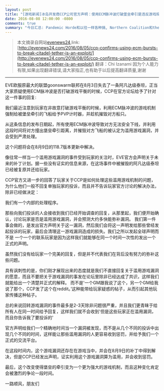 ```yaml
---
layout: post
title: "[游戏新闻]冰岛开发商CCP公司官方声明：使用ECM脉冲波打破堡垒牵引是违反游戏规定行为"
date: 2016-08-08 12:00:00 -0800
comments: true
summary: "今日汇总: Pandemic Horde和以往一样各种搞, Northern Coalition和the Bastard Cartel战斗, Psychotic Tendencies又挂了, Pandemic Legion被反投送了, TEST bombers屠戮了Goonswarm Federation成员一把,南方的The Tal War有少量游击战…"
---
```


> 本文摘录自网站[evenews24](http://evenews24.com/ "evenews24"),link:[http://evenews24.com/2016/08/05/ccp-confirms-using-ecm-bursts-to-break-citadel-tether-is-an-exploit/](http://evenews24.com/2016/08/05/ccp-confirms-using-ecm-bursts-to-break-citadel-tether-is-an-exploit/) 翻译：Chi Izanami
> 因为个人能力有限,如果出现翻译错误,请大家指正,也有助于以后提高翻译质量,谢谢

* * *


EVE欧服原最大的联盟goonswarm联邦在8月3日失去了一条阿凡达级泰坦，正当大家质疑使用ECM脉冲波是否打破游戏平衡的时候，CCP在官方论坛给予了针对这一件事的回复:

我们最近注意到玩家在非故意打破游戏平衡的时候，利用ECM脉冲波的游戏机制强制给被堡垒牵引的飞船给予PVP计时器，并趁机摧毁对方船只。

从这条信息的发布日期起，所有使用ECM脉冲波导致对方无法安全下线，并利用这段时间将对方撞出堡垒牵引距离，并摧毁对方飞船的被认定为滥用游戏漏洞，并会受到严肃处理。

这个问题将会在8月9日的118.7版本更新中解决。


像往常一样当一个滥用游戏漏洞的事件受到玩家的关注时，EVE官方会声明关于未来的补丁计划。据一些没有证实的信息来源，在这场事件中被摧毁的阿凡达级泰坦已经被复原并还给玩家。

CCP官方又进一步的回答了玩家关于CCP是如何处理这些滥用游戏机制的问题，为什么他们一般不回复单独玩家的投诉，而且并不告诉玩家官方讨论的解决办法，除非已经做决定：

我们有一个内部的处理程序。

那些向我们投诉的人会接收到我们已经开始调查的回复，从那里起，我们便开始确认，讨论玩家是否是滥用游戏漏洞，并会预测大约多快能弥补漏洞。
我们第一件事会做的，是发出官方声明关于这一漏洞，然后我们会将这一声明发给那些曾经发起投诉的玩家，最后会清理这一游戏漏洞造成的损失。我们之所以发起全球声明而不是
一个一个的联系玩家是因为这样我们就能够在同一个时间一次性的发出一个正式的声明。

虽然我们没有给玩家一个完美的回复，但是并不代表我们在背后没有努力的弥补这些问题。

具有讽刺性的是，你们刚才展现出来的态度就是我们不直接回复关于滥用游戏漏洞的愿意，而且不要把关于游戏漏洞的事发在论坛里除非已经达成了共识，这样我们就能给出一个清楚并正式的解释。
而不是'一个GM跟我说了这个，另一个GM给我说了那个，CCP发了这个在reddit。’这种能带给玩家疑惑的帖子，从而引起其他玩家传播这种帖子。

总的来说回转游戏漏洞的事件最多是2-3天除非问题很严重，并且我们更青睐于给所有人在同一时间给予回复，这样我们就不会收到'但是这些玩家正在滥用漏洞，而且你告诉我了要投诉的'

官方声明给我们一个精确地时间当一个漏洞被发现，而不是从几个不同的投诉中出现几个不同的时间，这样能让那些滥用漏洞的人更容易收到惩罚，并给予我们一个正式的交流平台。

在这段时间内，这个游戏漏洞还存在在游戏当中，并会在8月9日的补丁中得到解决，但是CCP已经发出声明，证实利用这个游戏漏洞算为滥用，并会收到惩罚。

最后，这个改变使得堡垒的牵引变为一个更为强大的游戏机制，而且这种变化肯定会被激烈的争论一段时间。


一路顺风，朋友们